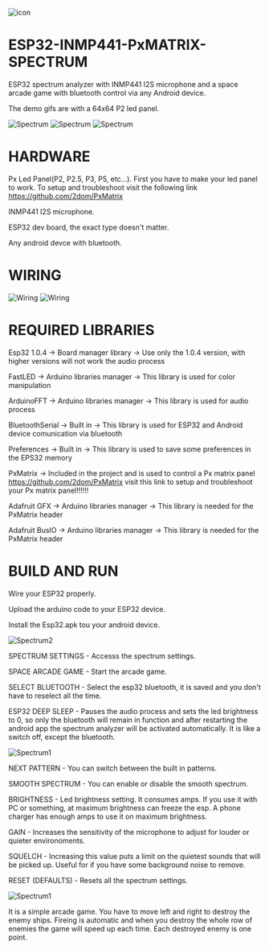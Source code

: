 ![icon](https://user-images.githubusercontent.com/61933721/123552174-983dc180-d77d-11eb-9d72-8daecaa46584.png)

# ESP32-INMP441-PxMATRIX-SPECTRUM
ESP32 spectrum analyzer with INMP441 I2S microphone and a space arcade game with bluetooth control via any Android device.

The demo gifs are with a 64x64 P2 led panel.

![Spectrum](https://raw.githubusercontent.com/jozsefcsiza/Esp32-PxMatrix-Spectrum/main/Spectrum1.gif)
![Spectrum](https://raw.githubusercontent.com/jozsefcsiza/Esp32-PxMatrix-Spectrum/main/Spectrum2.gif)
![Spectrum](https://raw.githubusercontent.com/jozsefcsiza/Esp32-PxMatrix-Spectrum/main/Game.gif)

# HARDWARE
Px Led Panel(P2, P2.5, P3, P5, etc...).
First you have to make your led panel to work. To setup and troubleshoot visit the following link https://github.com/2dom/PxMatrix

INMP441 I2S microphone.

ESP32 dev board, the exact type doesn't matter.

Any android devce with bluetooth.

# WIRING

![Wiring](https://user-images.githubusercontent.com/61933721/142764859-445b5130-671d-430f-9cb5-2aa01c29e51b.png)
![Wiring](https://raw.githubusercontent.com/jozsefcsiza/Esp32-PxMatrix-Spectrum/main/Box.png)

# REQUIRED LIBRARIES
Esp32 1.0.4 -> Board manager library -> Use only the 1.0.4 version, with higher versions will not work the audio process

FastLED -> Arduino libraries manager -> This library is used for color manipulation

ArduinoFFT -> Arduino libraries manager -> This library is used for audio process

BluetoothSerial -> Built in -> This library is used for ESP32 and Android device comunication via bluetooth

Preferences -> Built in -> This library is used to save some preferences in the EPS32 memory

PxMatrix -> Included in the project and is used to control a Px matrix panel	https://github.com/2dom/PxMatrix visit this link to setup and troubleshoot your Px matrix panel!!!!!!

Adafruit GFX -> Arduino libraries manager -> This library is needed for the PxMatrix header

Adafruit BusIO -> Arduino libraries manager -> This library is needed for the PxMatrix header
  
# BUILD AND RUN
Wire your ESP32 properly.

Upload the arduino code to your ESP32 device.

Install the Esp32.apk tou your android device.

![Spectrum2](https://raw.githubusercontent.com/jozsefcsiza/Esp32-PxMatrix-Spectrum/main/MainMenu.png)

SPECTRUM SETTINGS - Accesss the spectrum settings.

SPACE ARCADE GAME - Start the arcade game.

SELECT BLUETOOTH - Select the esp32 bluetooth, it is saved and you don't have to reselect all the time.

ESP32 DEEP SLEEP - Pauses the audio process and sets the led brightness to 0, so only the bluetooth will remain in function and after restarting the android app the spectrum analyzer will be activated automatically. It is like a switch off, except the bluetooth.

![Spectrum1](https://raw.githubusercontent.com/jozsefcsiza/Esp32-PxMatrix-Spectrum/main/SpectrumSettings.png)

NEXT PATTERN - You can switch between the built in patterns.

SMOOTH SPECTRUM - You can enable or disable the smooth spectrum.

BRIGHTNESS - Led brightness setting. It consumes amps. If you use it with PC or something, at maximum brightness can freeze the esp. A phone charger has enough amps to use it on maximum brightness.

GAIN - Increases the sensitivity of the microphone to adjust for louder or quieter environoments.

SQUELCH - Increasing this value puts a limit on the quietest sounds that will be picked up. Useful for if you have some background noise to remove.

RESET (DEFAULTS) - Resets all the spectrum settings.

![Spectrum1](https://raw.githubusercontent.com/jozsefcsiza/Esp32-PxMatrix-Spectrum/main/Game.png)

It is a simple arcade game. You have to move left and right to destroy the enemy ships. Fireing is automatic and when you destroy the whole row of enemies the game will speed up each time. Each destroyed enemy is one point.
